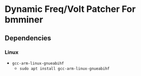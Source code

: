 # Dynamic Freq/Volt Patcher For bmminer

## Dependencies

### Linux

- `gcc-arm-linux-gnueabihf`
  - `sudo apt install gcc-arm-linux-gnueabihf`
